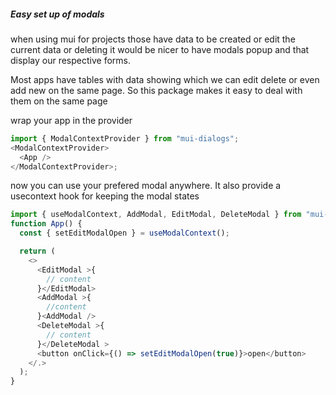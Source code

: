 ##### Easy set up of modals

when using mui for projects those have data to be created or edit the current data or deleting it would be nicer to have modals popup and that display our respective forms.

Most apps have tables with data showing which we can edit delete or even add new on the same page. So this package makes it easy to deal with them on the same page

wrap your app in the provider

```ts
import { ModalContextProvider } from "mui-dialogs";
<ModalContextProvider>
  <App />
</ModalContextProvider>;
```

now you can use your prefered modal anywhere. It also provide a usecontext hook for keeping the modal states

```ts
import { useModalContext, AddModal, EditModal, DeleteModal } from "mui-dialogs";
function App() {
  const { setEditModalOpen } = useModalContext();

  return (
    <>
      <EditModal >{
        // content
      }</EditModal>
      <AddModal >{
        //content
      }<AddModal />
      <DeleteModal >{
        // content
      }</DeleteModal >
      <button onClick={() => setEditModalOpen(true)}>open</button>
    </.>
  );
}
```
